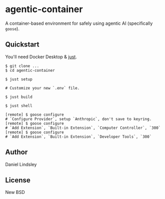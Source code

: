 # agentic-container

A container-based environment for safely using agentic AI (specifically `goose`).


## Quickstart

You'll need Docker Desktop & [just](https://just.systems/).

```shell
$ git clone ...
$ cd agentic-container

$ just setup

# Customize your new `.env` file.

$ just build

$ just shell

[remote] $ goose configure
# `Configure Provider`, setup `Anthropic`, don't save to keyring.
[remote] $ goose configure
# `Add Extension`, `Built-in Extension`, `Computer Controller`, `300`
[remote] $ goose configure
# `Add Extension`, `Built-in Extension`, `Developer Tools`, `300`
```


## Author

Daniel Lindsley


## License

New BSD
